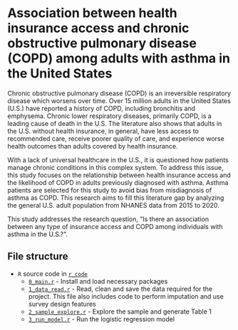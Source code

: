 # Association between health insurance access and chronic obstructive pulmonary disease (COPD) among adults with asthma in the United States
 
Chronic obstructive pulmonary disease (COPD) is an irreversible respiratory disease which worsens over time. Over 15 million adults in the United States (U.S.) have reported a history of COPD, including bronchitis and emphysema. Chronic lower respiratory diseases, primarily COPD, is a leading cause of death in the U.S. The literature also shows that adults in the U.S. without health insurance, in general, have less access to recommended care, receive poorer quality of care, and experience worse health outcomes than adults covered by health insurance.

With a lack of universal healthcare in the U.S., it is questioned how patients manage chronic conditions in this complex system. To address this issue, this study focuses on the relationship between health insurance access and the likelihood of COPD in adults previously diagnosed with asthma. Asthma patients are selected for this study to avoid bias from misdiagnosis of asthma as COPD. This research aims to fill this literature gap by analyzing the general U.S. adult population from NHANES data from 2015 to 2020.

This study addresses the research question, "Is there an association between any type of insurance access and COPD among individuals with asthma in the U.S.?".


## File structure

- `R` source code in [`r_code`](r_code)  
    - [`0_main.r`](r_code/0_main.r) - Install and load necessary packages  
    - [`1_data_read.r`](r_code/1_data_read.r) - Read, clean and save the data required for the project. This file also includes code to perform imputation and use survey design features
    - [`2_sample_explore.r`](r_code/2_sample_explore.r) - Explore the sample and generate Table 1
    - [`3_run_model.r`](r_code/3_run_model.r) - Run the logistic regression model
    